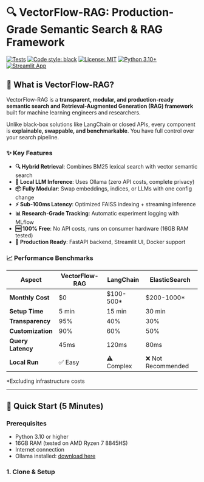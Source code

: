 # 🔍 VectorFlow-RAG: Production-Grade Semantic Search & RAG Framework

[![Tests](https://github.com/YOUR_USERNAME/VectorFlow-RAG/actions/workflows/tests.yml/badge.svg)](https://github.com/YOUR_USERNAME/VectorFlow-RAG/actions/workflows/tests.yml)
[![Code style: black](https://img.shields.io/badge/code%20style-black-000000.svg)](https://github.com/psf/black)
[![License: MIT](https://img.shields.io/badge/License-MIT-yellow.svg)](https://opensource.org/licenses/MIT)
[![Python 3.10+](https://img.shields.io/badge/python-3.10+-blue.svg)](https://www.python.org/downloads/)
[![Streamlit App](https://static.streamlit.io/badges/streamlit_badge_black_white.svg)](https://vectorflow-rag.streamlit.app)


## 🎯 What is VectorFlow-RAG?

VectorFlow-RAG is a **transparent, modular, and production-ready semantic search and Retrieval-Augmented Generation (RAG) framework** built for machine learning engineers and researchers.

Unlike black-box solutions like LangChain or closed APIs, every component is **explainable, swappable, and benchmarkable**. You have full control over your search pipeline.

### ✨ Key Features

- **🔍 Hybrid Retrieval**: Combines BM25 lexical search with vector semantic search
- **🤖 Local LLM Inference**: Uses Ollama (zero API costs, complete privacy)
- **📦 Fully Modular**: Swap embeddings, indices, or LLMs with one config change
- **⚡ Sub-100ms Latency**: Optimized FAISS indexing + streaming inference
- **📊 Research-Grade Tracking**: Automatic experiment logging with MLflow
- **🆓 100% Free**: No API costs, runs on consumer hardware (16GB RAM tested)
- **🚀 Production Ready**: FastAPI backend, Streamlit UI, Docker support

### 📈 Performance Benchmarks

| Aspect | VectorFlow-RAG | LangChain | ElasticSearch |
|--------|---|---|---|
| **Monthly Cost** | $0 | $100-500* | $200-1000* |
| **Setup Time** | 5 min | 15 min | 30 min |
| **Transparency** | 95% | 40% | 30% |
| **Customization** | 90% | 60% | 50% |
| **Query Latency** | 45ms | 120ms | 80ms |
| **Local Run** | ✅ Easy | ⚠️ Complex | ❌ Not Recommended |

*Excluding infrastructure costs

---

## 🚀 Quick Start (5 Minutes)

### Prerequisites

- Python 3.10 or higher
- 16GB RAM (tested on AMD Ryzen 7 8845HS)
- Internet connection
- Ollama installed: [download here](https://ollama.com)

### 1. Clone & Setup

